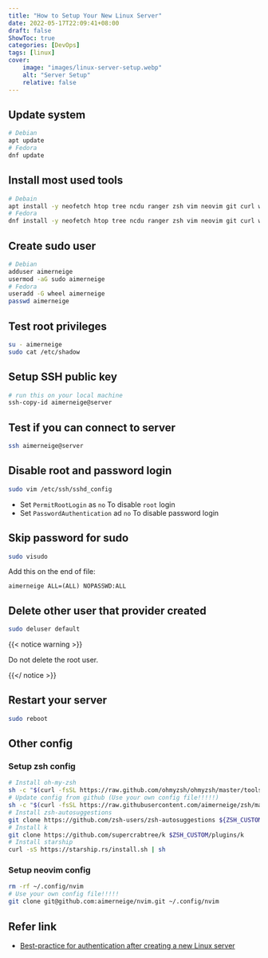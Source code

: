 ```yaml
---
title: "How to Setup Your New Linux Server"
date: 2022-05-17T22:09:41+08:00
draft: false
ShowToc: true
categories: [DevOps]
tags: [linux]
cover:
    image: "images/linux-server-setup.webp"
    alt: "Server Setup"
    relative: false
---
```


## Update system

```bash
# Debian
apt update
# Fedora
dnf update
```

## Install most used tools

```bash
# Debain
apt install -y neofetch htop tree ncdu ranger zsh vim neovim git curl wget lsd
# Fedora
dnf install -y neofetch htop tree ncdu ranger zsh vim neovim git curl wget lsd
```

## Create sudo user

```bash
# Debian
adduser aimerneige
usermod -aG sudo aimerneige
# Fedora
useradd -G wheel aimerneige
passwd aimerneige
```

## Test root privileges

```bash
su - aimerneige
sudo cat /etc/shadow
```

## Setup SSH public key

```bash
# run this on your local machine
ssh-copy-id aimerneige@server
```

## Test if you can connect to server

```bash
ssh aimerneige@server
```

## Disable root and password login

```bash
sudo vim /etc/ssh/sshd_config
```

- Set `PermitRootLogin` as `no` To disable `root` login
- Set `PasswordAuthentication` ad `no` To disable password login

## Skip password for sudo

```bash
sudo visudo
```

Add this on the end of file:

```
aimerneige ALL=(ALL) NOPASSWD:ALL
```

## Delete other user that provider created

```bash
sudo deluser default
```

{{< notice warning >}}

Do not delete the root user.

{{</ notice >}}

## Restart your server

```bash
sudo reboot
```

## Other config

### Setup zsh config

```bash
# Install oh-my-zsh
sh -c "$(curl -fsSL https://raw.github.com/ohmyzsh/ohmyzsh/master/tools/install.sh)"
# Update config from github (Use your own config file!!!!!)
sh -c "$(curl -fsSL https://raw.githubusercontent.com/aimerneige/zsh/master/install.sh)"
# Install zsh-autosuggestions
git clone https://github.com/zsh-users/zsh-autosuggestions ${ZSH_CUSTOM:-~/.oh-my-zsh/custom}/plugins/zsh-autosuggestions
# Install k
git clone https://github.com/supercrabtree/k $ZSH_CUSTOM/plugins/k
# Install starship
curl -sS https://starship.rs/install.sh | sh
```

### Setup neovim config

```bash
rm -rf ~/.config/nvim
# Use your own config file!!!!!
git clone git@github.com:aimerneige/nvim.git ~/.config/nvim
```

## Refer link

- [Best-practice for authentication after creating a new Linux server](https://anduin.aiursoft.com/post/2020/7/26/bestpractice-for-authentication-after-creating-a-new-linux-server)
